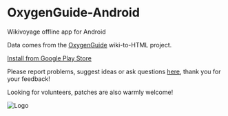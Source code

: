 OxygenGuide-Android
===================

Wikivoyage offline app for Android

Data comes from the [OxygenGuide](https://code.google.com/p/oxygenguide) wiki-to-HTML project.

[Install from Google Play Store](https://play.google.com/store/apps/details?id=org.github.OxygenGuide)

Please report problems, suggest ideas or ask questions [here](https://github.com/nicolas-raoul/OxygenGuide-Android/issues), thank you for your feedback!

Looking for volunteers, patches are also warmly welcome!

![Logo](https://raw.github.com/nicolas-raoul/OxygenGuide-Android/master/docs/marketing/logo512.png)
